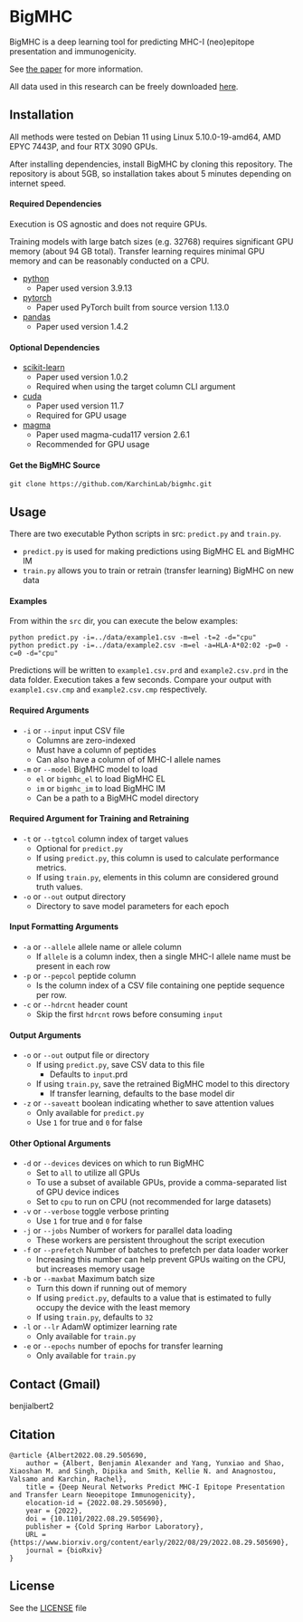# BigMHC

BigMHC is a deep learning tool for predicting MHC-I (neo)epitope presentation and immunogenicity.

See [the paper](https://doi.org/10.1101/2022.08.29.505690) for more information.

All data used in this research can be freely downloaded [here](https://doi.org/10.17632/dvmz6pkzvb.1).

## Installation

All methods were tested on Debian 11 using Linux 5.10.0-19-amd64, AMD EPYC 7443P, and four RTX 3090 GPUs.

After installing dependencies, install BigMHC by cloning this repository. The repository is about 5GB, so installation takes about 5 minutes depending on internet speed.

#### Required Dependencies

Execution is OS agnostic and does not require GPUs.

Training models with large batch sizes (e.g. 32768) requires significant GPU memory (about 94 GB total). Transfer learning requires minimal GPU memory and can be reasonably conducted on a CPU.

* [python](https://www.python.org/)
  * Paper used version 3.9.13
* [pytorch](https://pytorch.org)
  * Paper used PyTorch built from source version 1.13.0
* [pandas](https://pandas.pydata.org)
  * Paper used version 1.4.2

#### Optional Dependencies

* [scikit-learn](https://scikit-learn.org)
  * Paper used version 1.0.2
  * Required when using the target column CLI argument
* [cuda](https://developer.nvidia.com/cuda-downloads)
  * Paper used version 11.7
  * Required for GPU usage
* [magma](https://developer.nvidia.com/magma)
  * Paper used magma-cuda117 version 2.6.1
  * Recommended for GPU usage

#### Get the BigMHC Source
```
git clone https://github.com/KarchinLab/bigmhc.git
```


## Usage

There are two executable Python scripts in src: `predict.py` and `train.py`.

* `predict.py` is used for making predictions using BigMHC EL and BigMHC IM
* `train.py` allows you to train or retrain (transfer learning) BigMHC on new data

#### Examples

From within the `src` dir, you can execute the below examples:

```
python predict.py -i=../data/example1.csv -m=el -t=2 -d="cpu"
python predict.py -i=../data/example2.csv -m=el -a=HLA-A*02:02 -p=0 -c=0 -d="cpu"
```

Predictions will be written to `example1.csv.prd` and `example2.csv.prd` in the data folder. Execution takes a few seconds. Compare your output with `example1.csv.cmp` and `example2.csv.cmp` respectively.

#### Required Arguments
* `-i` or `--input` input CSV file
  * Columns are zero-indexed
  * Must have a column of peptides
  * Can also have a column of of MHC-I allele names
* `-m` or `--model` BigMHC model to load
  * `el` or `bigmhc_el` to load BigMHC EL
  * `im` or `bigmhc_im` to load BigMHC IM
  * Can be a path to a BigMHC model directory

#### Required Argument for Training and Retraining
* `-t` or `--tgtcol` column index of target values
  * Optional for `predict.py`
  * If using `predict.py`, this column is used to calculate performance metrics.
  * If using `train.py`, elements in this column are considered ground truth values.
* `-o` or `--out` output directory
  * Directory to save model parameters for each epoch

#### Input Formatting Arguments
* `-a` or `--allele` allele name or allele column
  * If `allele` is a column index, then a single MHC-I allele name must be present in each row
* `-p` or `--pepcol` peptide column
  * Is the column index of a CSV file containing one peptide sequence per row.
* `-c` or `--hdrcnt` header count
  * Skip the first `hdrcnt` rows before consuming `input`

#### Output Arguments
* `-o` or `--out` output file or directory
  * If using `predict.py`, save CSV data to this file
    * Defaults to `input`.prd
  * If using `train.py`, save the retrained BigMHC model to this directory
    * If transfer learning, defaults to the base model dir
* `-z` or `--saveatt` boolean indicating whether to save attention values
  * Only available for `predict.py`
  * Use `1` for true and `0` for false

#### Other Optional Arguments
* `-d` or `--devices` devices on which to run BigMHC
  * Set to `all` to utilize all GPUs
  * To use a subset of available GPUs, provide a comma-separated list of GPU device indices
  * Set to `cpu` to run on CPU (not recommended for large datasets)
* `-v` or `--verbose` toggle verbose printing
  * Use `1` for true and `0` for false
* `-j` or `--jobs` Number of workers for parallel data loading
  * These workers are persistent throughout the script execution
* `-f` or `--prefetch` Number of batches to prefetch per data loader worker
  * Increasing this number can help prevent GPUs waiting on the CPU, but increases memory usage
* `-b` or `--maxbat` Maximum batch size
  * Turn this down if running out of memory
  * If using `predict.py`, defaults to a value that is estimated to fully occupy the device with the least memory
  * If using `train.py`, defaults to `32`
* `-l` or `--lr` AdamW optimizer learning rate
  * Only available for `train.py`
* `-e` or `--epochs` number of epochs for transfer learning
  * Only available for `train.py`

## Contact (Gmail)

benjialbert2

## Citation
```
@article {Albert2022.08.29.505690,
	author = {Albert, Benjamin Alexander and Yang, Yunxiao and Shao, Xiaoshan M. and Singh, Dipika and Smith, Kellie N. and Anagnostou, Valsamo and Karchin, Rachel},
	title = {Deep Neural Networks Predict MHC-I Epitope Presentation and Transfer Learn Neoepitope Immunogenicity},
	elocation-id = {2022.08.29.505690},
	year = {2022},
	doi = {10.1101/2022.08.29.505690},
	publisher = {Cold Spring Harbor Laboratory},
	URL = {https://www.biorxiv.org/content/early/2022/08/29/2022.08.29.505690},
	journal = {bioRxiv}
}
```

## License

See the [LICENSE](LICENSE) file
